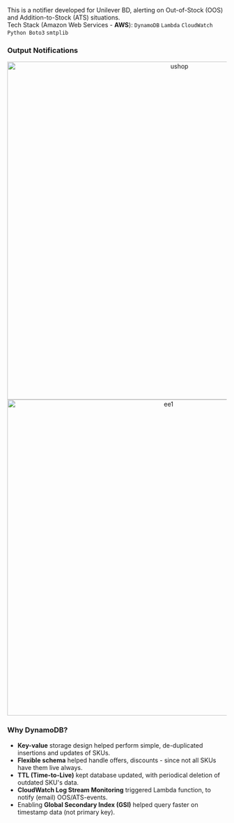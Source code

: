 This is a notifier developed for Unilever BD, alerting on Out-of-Stock (OOS) and Addition-to-Stock (ATS) situations.
<br>
Tech Stack (Amazon Web Services - <strong>AWS</strong>):  ```DynamoDB``` ```Lambda``` ```CloudWatch``` ```Python Boto3``` ```smtplib```

### Output Notifications 
<p align="center">
<img width="775" alt="ushop" src="https://github.com/shithi30/Shopify-UShop-Portal-Hourly-OLA-Monitoring/assets/43873081/96e583da-1cec-43fc-8cbc-94abd88dfb13">
<img width="725" alt="ee1" src="https://github.com/shithi30/Shopify-UShop-Portal-Hourly-OLA-Monitoring/assets/43873081/c1398f0c-2c21-4a5e-a422-696a03432df1">
</p>

### Why DynamoDB?
- <strong>Key-value</strong> storage design helped perform simple, de-duplicated insertions and updates of SKUs.
- <strong>Flexible schema</strong> helped handle offers, discounts - since not all SKUs have them live always.
- <strong>TTL (Time-to-Live)</strong> kept database updated, with periodical deletion of outdated SKU's data.
- <strong>CloudWatch Log Stream Monitoring</strong> triggered Lambda function, to notify (email) OOS/ATS-events.
- Enabling <strong>Global Secondary Index (GSI)</strong> helped query faster on timestamp data (not primary key).

